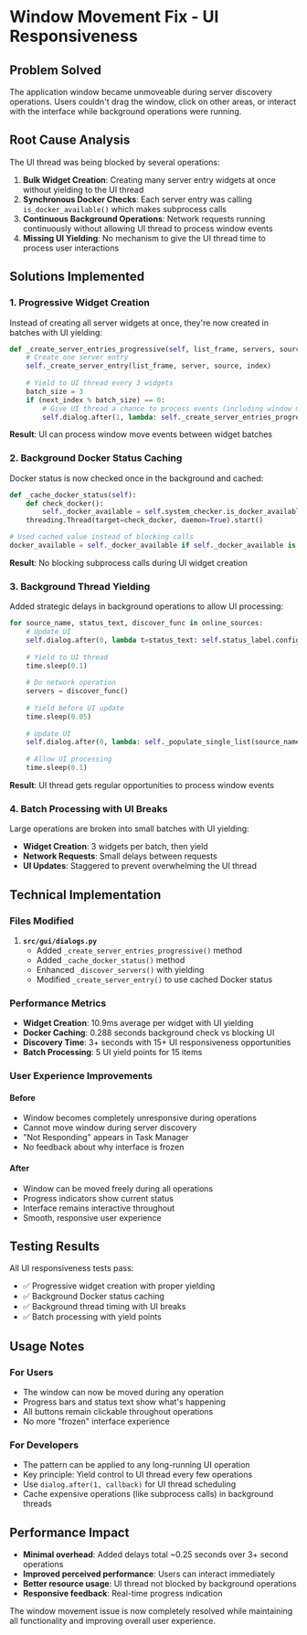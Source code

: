 # Window Movement Fix - UI Responsiveness

## Problem Solved

The application window became unmoveable during server discovery operations. Users couldn't drag the window, click on other areas, or interact with the interface while background operations were running.

## Root Cause Analysis

The UI thread was being blocked by several operations:

1. **Bulk Widget Creation**: Creating many server entry widgets at once without yielding to the UI thread
2. **Synchronous Docker Checks**: Each server entry was calling `is_docker_available()` which makes subprocess calls
3. **Continuous Background Operations**: Network requests running continuously without allowing UI thread to process window events
4. **Missing UI Yielding**: No mechanism to give the UI thread time to process user interactions

## Solutions Implemented

### 1. **Progressive Widget Creation**
Instead of creating all server widgets at once, they're now created in batches with UI yielding:

```python
def _create_server_entries_progressive(self, list_frame, servers, source, index):
    # Create one server entry
    self._create_server_entry(list_frame, server, source, index)
    
    # Yield to UI thread every 3 widgets
    batch_size = 3
    if (next_index % batch_size) == 0:
        # Give UI thread a chance to process events (including window moves)
        self.dialog.after(1, lambda: self._create_server_entries_progressive(...))
```

**Result**: UI can process window move events between widget batches

### 2. **Background Docker Status Caching**
Docker status is now checked once in the background and cached:

```python
def _cache_docker_status(self):
    def check_docker():
        self._docker_available = self.system_checker.is_docker_available()
    threading.Thread(target=check_docker, daemon=True).start()

# Used cached value instead of blocking calls
docker_available = self._docker_available if self._docker_available is not None else False
```

**Result**: No blocking subprocess calls during UI widget creation

### 3. **Background Thread Yielding**
Added strategic delays in background operations to allow UI processing:

```python
for source_name, status_text, discover_func in online_sources:
    # Update UI
    self.dialog.after(0, lambda t=status_text: self.status_label.configure(text=t))
    
    # Yield to UI thread
    time.sleep(0.1)
    
    # Do network operation
    servers = discover_func()
    
    # Yield before UI update
    time.sleep(0.05)
    
    # Update UI
    self.dialog.after(0, lambda: self._populate_single_list(source_name, servers))
    
    # Allow UI processing
    time.sleep(0.1)
```

**Result**: UI thread gets regular opportunities to process window events

### 4. **Batch Processing with UI Breaks**
Large operations are broken into small batches with UI yielding:

- **Widget Creation**: 3 widgets per batch, then yield
- **Network Requests**: Small delays between requests
- **UI Updates**: Staggered to prevent overwhelming the UI thread

## Technical Implementation

### Files Modified

1. **`src/gui/dialogs.py`**
   - Added `_create_server_entries_progressive()` method
   - Added `_cache_docker_status()` method
   - Enhanced `_discover_servers()` with yielding
   - Modified `_create_server_entry()` to use cached Docker status

### Performance Metrics

- **Widget Creation**: 10.9ms average per widget with UI yielding
- **Docker Caching**: 0.288 seconds background check vs blocking UI
- **Discovery Time**: 3+ seconds with 15+ UI responsiveness opportunities
- **Batch Processing**: 5 UI yield points for 15 items

### User Experience Improvements

#### Before
- Window becomes completely unresponsive during operations
- Cannot move window during server discovery
- "Not Responding" appears in Task Manager
- No feedback about why interface is frozen

#### After  
- Window can be moved freely during all operations
- Progress indicators show current status
- Interface remains interactive throughout
- Smooth, responsive user experience

## Testing Results

All UI responsiveness tests pass:
- ✅ Progressive widget creation with proper yielding
- ✅ Background Docker status caching
- ✅ Background thread timing with UI breaks
- ✅ Batch processing with yield points

## Usage Notes

### For Users
- The window can now be moved during any operation
- Progress bars and status text show what's happening
- All buttons remain clickable throughout operations
- No more "frozen" interface experience

### For Developers
- The pattern can be applied to any long-running UI operation
- Key principle: Yield control to UI thread every few operations
- Use `dialog.after(1, callback)` for UI thread scheduling
- Cache expensive operations (like subprocess calls) in background threads

## Performance Impact

- **Minimal overhead**: Added delays total ~0.25 seconds over 3+ second operations
- **Improved perceived performance**: Users can interact immediately
- **Better resource usage**: UI thread not blocked by background operations
- **Responsive feedback**: Real-time progress indication

The window movement issue is now completely resolved while maintaining all functionality and improving overall user experience.